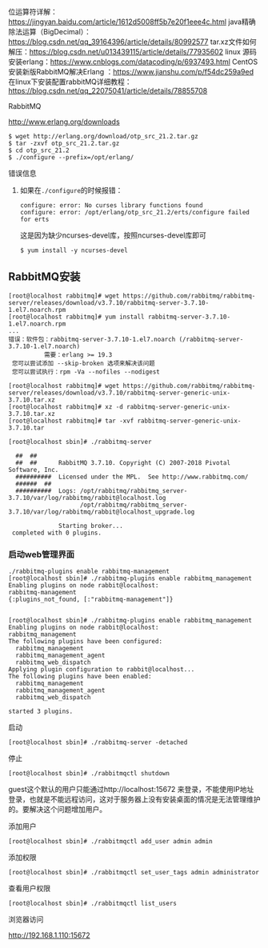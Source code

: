 位运算符详解：https://jingyan.baidu.com/article/1612d5008ff5b7e20f1eee4c.html
java精确除法运算（BigDecimal）：https://blog.csdn.net/qq_39164396/article/details/80992577
tar.xz文件如何解压：https://blog.csdn.net/u013439115/article/details/77935602
linux 源码安装erlang：https://www.cnblogs.com/datacoding/p/6937493.html
CentOS安装新版RabbitMQ解决Erlang ：https://www.jianshu.com/p/f54dc259a9ed
在linux下安装配置rabbitMQ详细教程：https://blog.csdn.net/qq_22075041/article/details/78855708



RabbitMQ

http://www.erlang.org/downloads

```shell
$ wget http://erlang.org/download/otp_src_21.2.tar.gz
$ tar -zxvf otp_src_21.2.tar.gz
$ cd otp_src_21.2
$ ./configure --prefix=/opt/erlang/

```

错误信息

1. 如果在`./configure`的时候报错：

   ```
   configure: error: No curses library functions found
   configure: error: /opt/erlang/otp_src_21.2/erts/configure failed for erts
   ```

   这是因为缺少ncurses-devel库，按照ncurses-devel库即可

   ```shell
   $ yum install -y ncurses-devel
   ```





## RabbitMQ安装

```shell
[root@localhost rabbitmq]# wget https://github.com/rabbitmq/rabbitmq-server/releases/download/v3.7.10/rabbitmq-server-3.7.10-1.el7.noarch.rpm
[root@localhost rabbitmq]# yum install rabbitmq-server-3.7.10-1.el7.noarch.rpm
...
错误：软件包：rabbitmq-server-3.7.10-1.el7.noarch (/rabbitmq-server-3.7.10-1.el7.noarch)
          需要：erlang >= 19.3
 您可以尝试添加 --skip-broken 选项来解决该问题
 您可以尝试执行：rpm -Va --nofiles --nodigest
```





```shell
[root@localhost rabbitmq]# wget https://github.com/rabbitmq/rabbitmq-server/releases/download/v3.7.10/rabbitmq-server-generic-unix-3.7.10.tar.xz
[root@localhost rabbitmq]# xz -d rabbitmq-server-generic-unix-3.7.10.tar.xz
[root@localhost rabbitmq]# tar -xvf rabbitmq-server-generic-unix-3.7.10.tar
```



```shell
[root@localhost sbin]# ./rabbitmq-server 

  ##  ##
  ##  ##      RabbitMQ 3.7.10. Copyright (C) 2007-2018 Pivotal Software, Inc.
  ##########  Licensed under the MPL.  See http://www.rabbitmq.com/
  ######  ##
  ##########  Logs: /opt/rabbitmq/rabbitmq_server-3.7.10/var/log/rabbitmq/rabbit@localhost.log
                    /opt/rabbitmq/rabbitmq_server-3.7.10/var/log/rabbitmq/rabbit@localhost_upgrade.log

              Starting broker...
 completed with 0 plugins.
```

### 启动web管理界面

```shell
./rabbitmq-plugins enable rabbitmq-management
[root@localhost sbin]# ./rabbitmq-plugins enable rabbitmq_management
Enabling plugins on node rabbit@localhost:
rabbitmq-management
{:plugins_not_found, [:"rabbitmq-management"]}


[root@localhost sbin]# ./rabbitmq-plugins enable rabbitmq_management
Enabling plugins on node rabbit@localhost:
rabbitmq_management
The following plugins have been configured:
  rabbitmq_management
  rabbitmq_management_agent
  rabbitmq_web_dispatch
Applying plugin configuration to rabbit@localhost...
The following plugins have been enabled:
  rabbitmq_management
  rabbitmq_management_agent
  rabbitmq_web_dispatch

started 3 plugins.
```

启动

```shell
[root@localhost sbin]# ./rabbitmq-server -detached
```

停止

```shell
[root@localhost sbin]# ./rabbitmqctl shutdown
```

guest这个默认的用户只能通过http://localhost:15672 来登录，不能使用IP地址登录，也就是不能远程访问，这对于服务器上没有安装桌面的情况是无法管理维护的。要解决这个问题增加用户。

添加用户

```shell
[root@localhost sbin]# ./rabbitmqctl add_user admin admin
```

添加权限

```shell
[root@localhost sbin]# ./rabbitmqctl set_user_tags admin administrator
```

查看用户权限

```shell
[root@localhost sbin]# ./rabbitmqctl list_users
```

浏览器访问

http://192.168.1.110:15672


